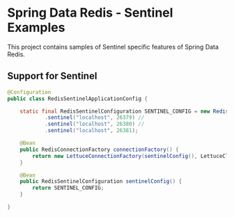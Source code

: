 # Spring Data Redis - Sentinel Examples

This project contains samples of Sentinel specific features of Spring Data Redis.

## Support for Sentinel

```java
@Configuration
public class RedisSentinelApplicationConfig {

	static final RedisSentinelConfiguration SENTINEL_CONFIG = new RedisSentinelConfiguration().master("mymaster") //
			.sentinel("localhost", 26379) //
			.sentinel("localhost", 26380) //
			.sentinel("localhost", 26381);

	@Bean
	public RedisConnectionFactory connectionFactory() {
		return new LettuceConnectionFactory(sentinelConfig(), LettuceClientConfiguration.defaultConfiguration());
	}

	@Bean
	public RedisSentinelConfiguration sentinelConfig() {
		return SENTINEL_CONFIG;
	}

}
```

